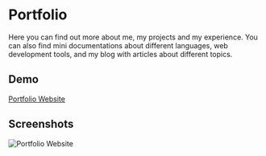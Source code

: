 # Portfolio

Here you can find out more about me, my projects and my experience. You can also find mini documentations about different languages, web development tools, and my blog with articles about different topics.


## Demo

[Portfolio Website](https://www.bautistapietraroia.com.ar/)


## Screenshots

![Portfolio Website](https://i.imgur.com/OJjBnr2.png)
